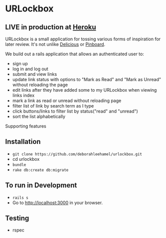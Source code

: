 # URLockbox

## LIVE in production at [Heroku](https://possessed-asylum-98254.herokuapp.com/)

URLockbox is a small application for tossing various forms of inspiration for later review. It's not unlike [Delicious](https://delicious.com) or [Pinboard](http://pinboard.com).

We build out a rails application that allows an authenticated user to:
  * sign up
  * log in and log out
  * submit and view links
  * update link status with options to "Mark as Read" and "Mark as Unread" without reloading the page
  * edit links after they have added some to my URLockbox when viewing links index
  * mark a link as read or unread without reloading page
  * filter list of link by search term as I type
  * click buttons/links to filter list by status("read" and "unread")
  * sort the list alphabetically

  Supporting features

  ## Installation
  * `git clone https://github.com/deborahleehamel/urlockbox.git`
  *  cd urlockbox
  * `bundle`
  * `rake db:create db:migrate`

  ## To run in Development
  * `rails s`
  * Go to [http://localhost:3000](http://localhost:3000) in your browser.

  ## Testing
  * rspec
